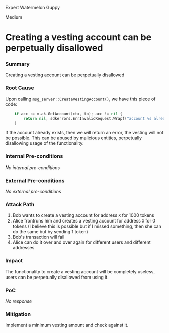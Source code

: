 Expert Watermelon Guppy

Medium

# Creating a vesting account can be perpetually disallowed

### Summary

Creating a vesting account can be perpetually disallowed

### Root Cause

Upon calling `msg_server::CreateVestingAccount()`, we have this piece of code:
```go
	if acc := m.ak.GetAccount(ctx, to); acc != nil {
		return nil, sdkerrors.ErrInvalidRequest.Wrapf("account %s already exists", msg.ToAddress)
	}
```
If the account already exists, then we will return an error, the vesting will not be possible. This can be abused by malicious entities, perpetually disallowing usage of the functionality.

### Internal Pre-conditions

_No internal pre-conditions_

### External Pre-conditions

_No external pre-conditions_

### Attack Path

1. Bob wants to create a vesting account for address `X` for 1000 tokens
2. Alice frontruns him and creates a vesting account for address `X` for 0 tokens (I believe this is possible but if I missed something, then she can do the same but by sending 1 token)
3. Bob's transaction will fail
4. Alice can do it over and over again for different users and different addresses

### Impact

The functionality to create a vesting account will be completely useless, users can be perpetually disallowed from using it.

### PoC

_No response_

### Mitigation

Implement a minimum vesting amount and check against it.